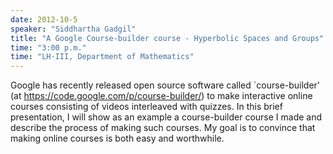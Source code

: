 ```yaml
---
date: 2012-10-5
speaker: "Siddhartha Gadgil"
title: "A Google Course-builder course - Hyperbolic Spaces and Groups"
time: "3:00 p.m." 
time: "LH-III, Department of Mathematics"
---
```

Google has recently released open source software called `course-builder' (at https://code.google.com/p/course-builder/) to make interactive online courses consisting of videos interleaved with quizzes. In this brief presentation, I will show as an example a course-builder course I made and describe the process of making such courses. My goal is to convince that making online courses is both easy and worthwhile.
